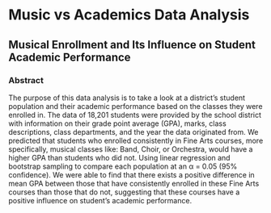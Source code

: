# Music vs Academics Data Analysis

 ## Musical Enrollment and Its Influence on Student Academic Performance

 ### Abstract
 
The purpose of this data analysis is to take a look at a district’s student population and their academic performance based on the classes they were enrolled in. The data of 18,201 students were provided by the school district with information on their grade point average (GPA), marks, class descriptions, class departments, and the year the data originated from. We predicted that students who enrolled consistently in Fine Arts courses, more specifically, musical classes like: Band, Choir, or Orchestra, would have a higher GPA than students who did not. Using linear regression and bootstrap sampling to compare each population at an α = 0.05 (95% confidence). We were able to find that there exists a positive difference in mean GPA between those that have consistently enrolled in these Fine Arts courses than those that do not, suggesting that these courses have a positive influence on student’s academic performance.
